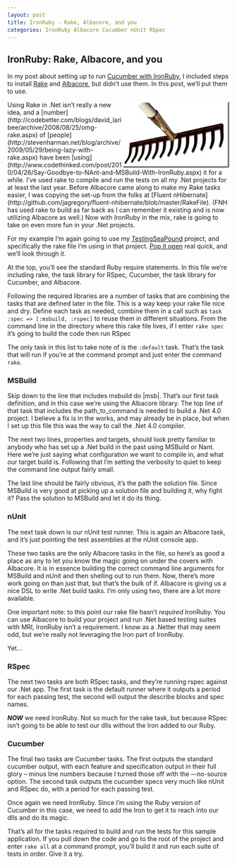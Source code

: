 ```yaml
---
layout: post
title: IronRuby - Rake, Albacore, and you
categories: IronRuby Albacore Cucumber nUnit RSpec
---
```

## IronRuby: Rake, Albacore, and you

In my post about setting up to run [Cucumber with IronRuby](/2010/07/16/ironruby-0-to-cucumber-in-15-minutes.html), I included steps to install [Rake](http://rake.rubyforge.org/) and [Albacore](http://albacorebuild.net/), but didn’t use them. In this post, we’ll put them to use.

<img src="/images/posts/rake.jpg" align="right" alt="rake" />
Using Rake in .Net isn’t really a new idea, and a [number](http://codebetter.com/blogs/david_laribee/archive/2008/08/25/omg-rake.aspx) of [people](http://stevenharman.net/blog/archive/2009/05/29/being-lazy-with-rake.aspx) have been [using](http://www.codethinked.com/post/2010/04/26/Say-Goodbye-to-NAnt-and-MSBuild-With-IronRuby.aspx) it for a while. I’ve used rake to compile and run the tests on all my .Net projects for at least the last year. Before Albacore came along to make my Rake tasks easier, I was copying the set-up from the folks at [Fluent nHibernate](http://github.com/jagregory/fluent-nhibernate/blob/master/RakeFile). (FNH has used rake to build as far back as I can remember it existing and is now utilizing Albacore as well.) Now with IronRuby in the mix, rake is going to take on even more fun in your .Net projects.

For my example I’m again going to use my [TestingSeaPound](http://github.com/timwingfield/TestingSeaPound) project, and specifically the rake file I’m using in that project. [Pop it open](http://github.com/timwingfield/TestingSeaPound/blob/master/rakefile) real quick, and we’ll look through it.

At the top, you’ll see the standard Ruby require statements. In this file we’re including rake, the task library for RSpec, Cucumber, the task library for Cucumber, and Albacore.

Following the required libraries are a number of tasks that are combining the tasks that are defined later in the file. This is a way keep your rake file nice and dry. Define each task as needed, combine them in a call such as `task :spec => [:msbuild, :rspec]` to reuse them in different situations. From the command line in the directory where this rake file lives, if I enter `rake spec` it’s going to build the code then run RSpec

The only task in this list to take note of is the `:default` task. That’s the task that will run if you’re at the command prompt and just enter the command `rake`.

### MSBuild

Skip down to the line that includes msbuild do |msb|. That’s our first task definition, and in this case we’re using the Albacore library. The top line of that task that includes the path_to_command is needed to build a .Net 4.0 project. I believe a fix is in the works, and may already be in place, but when I set up this file this was the way to call the .Net 4.0 compiler.

The next two lines, properties and targets, should look pretty familiar to anybody who has set up a .Net build in the past using MSBuild or Nant. Here we’re just saying what configuration we want to compile in, and what our target build is. Following that I’m setting the verbosity to quiet to keep the command line output fairly small.

The last line should be fairly obvious, it’s the path the solution file. Since MSBuild is very good at picking up a solution file and building it, why fight it? Pass the solution to MSBuild and let it do its thing.

### nUnit

The next task down is our nUnit test runner. This is again an Albacore task, and it’s just pointing the test assemblies at the nUnit console app.

These two tasks are the only Albacore tasks in the file, so here’s as good a place as any to let you know the magic going on under the covers with Albacore. It is in essence building the correct command line arguments for MSBuild and nUnit and then shelling out to run them. Now, there’s more work going on than just that, but that’s the bulk of if. Albacore is giving us a nice DSL to write .Net build tasks. I’m only using two, there are a lot more available.

One important note: to this point our rake file hasn’t _required_ IronRuby. You can use Albacore to build your project and run .Net based testing suites with MRI, IronRuby isn’t a requirement. I know as a .Netter that may seem odd, but we’re really not leveraging the Iron part of IronRuby.

Yet…

### RSpec

The next two tasks are both RSpec tasks, and they’re running rspec against our .Net app. The first task is the default runner where it outputs a period for each passing test, the second will output the describe blocks and spec names.

**_NOW_** we need IronRuby. Not so much for the rake task, but because RSpec isn’t going to be able to test our dlls without the Iron added to our Ruby.

### Cucumber

The final two tasks are Cucumber tasks. The first outputs the standard cucumber output, with each feature and specification output in their full glory – minus line numbers because I turned those off with the –-no-source option. The second task outputs the cucumber specs very much like nUnit and RSpec do, with a period for each passing test.

Once again we need IronRuby. Since I’m using the Ruby version of Cucumber in this case, we need to add the Iron to get it to reach into our dlls and do its magic.

That’s all for the tasks required to build and run the tests for this sample application. If you pull down the code and go to the root of the project and enter `rake all` at a command prompt, you’ll build it and run each suite of tests in order. Give it a try.
